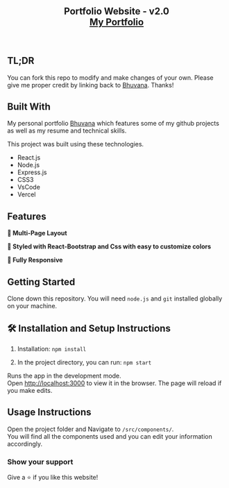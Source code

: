 <h2 align="center">
  Portfolio Website - v2.0<br/>
  <a href="https://portfolio-omega-umber-89.vercel.app/" target="_blank">My Portfolio</a>
</h2>

<br/>

## TL;DR

You can fork this repo to modify and make changes of your own. Please give me proper credit by linking back to [Bhuvana](https://github.com/bhuvanarao2003/Portfolio.git). Thanks!

## Built With

My personal portfolio <a href="https://portfolio-omega-umber-89.vercel.app/" target="_blank">Bhuvana</a> which features some of my github projects as well as my resume and technical skills.<br/>

This project was built using these technologies.

- React.js
- Node.js
- Express.js
- CSS3
- VsCode
- Vercel

## Features

**📖 Multi-Page Layout**

**🎨 Styled with React-Bootstrap and Css with easy to customize colors**

**📱 Fully Responsive**

## Getting Started

Clone down this repository. You will need `node.js` and `git` installed globally on your machine.

## 🛠 Installation and Setup Instructions

1. Installation: `npm install`

2. In the project directory, you can run: `npm start`

Runs the app in the development mode.\
Open [http://localhost:3000](http://localhost:3000) to view it in the browser.
The page will reload if you make edits.

## Usage Instructions

Open the project folder and Navigate to `/src/components/`. <br/>
You will find all the components used and you can edit your information accordingly.

### Show your support

Give a ⭐ if you like this website!

